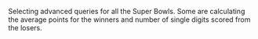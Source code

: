 Selecting advanced queries for all the Super Bowls.  Some are calculating the average points for the winners and number of single digits scored from the losers.
